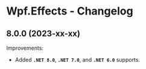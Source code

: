 # Wpf.Effects - Changelog


## 8.0.0 (2023-xx-xx)

Improvements:
- Added **`.NET 8.0`**, **`.NET 7.0`**, and **`.NET 6.0`** supports.
